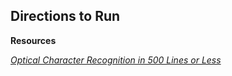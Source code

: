 ## Directions to Run


**Resources**

[*Optical Character Recognition in 500 Lines or Less*](https://aosabook.org/en/500L/optical-character-recognition-ocr.html)